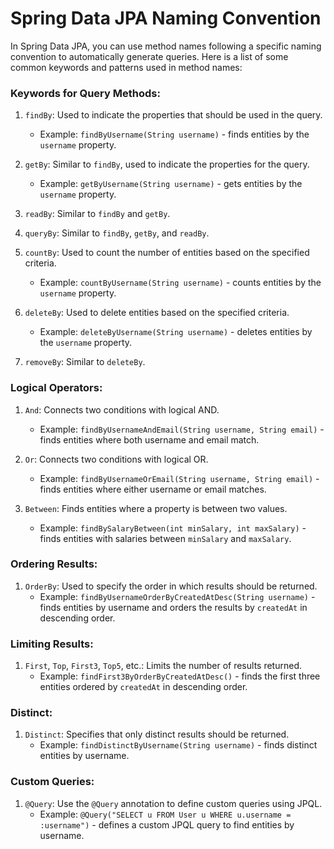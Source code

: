 # Spring Data JPA Naming Convention

In Spring Data JPA, you can use method names following a specific naming convention to automatically generate queries. Here is a list of some common keywords and patterns used in method names:

### Keywords for Query Methods:

1. `findBy`: Used to indicate the properties that should be used in the query.
   - Example: `findByUsername(String username)` - finds entities by the `username` property.

2. `getBy`: Similar to `findBy`, used to indicate the properties for the query.
   - Example: `getByUsername(String username)` - gets entities by the `username` property.

3. `readBy`: Similar to `findBy` and `getBy`.

4. `queryBy`: Similar to `findBy`, `getBy`, and `readBy`.

5. `countBy`: Used to count the number of entities based on the specified criteria.
   - Example: `countByUsername(String username)` - counts entities by the `username` property.

6. `deleteBy`: Used to delete entities based on the specified criteria.
   - Example: `deleteByUsername(String username)` - deletes entities by the `username` property.

7. `removeBy`: Similar to `deleteBy`.

### Logical Operators:

1. `And`: Connects two conditions with logical AND.
   - Example: `findByUsernameAndEmail(String username, String email)` - finds entities where both username and email match.

2. `Or`: Connects two conditions with logical OR.
   - Example: `findByUsernameOrEmail(String username, String email)` - finds entities where either username or email matches.

3. `Between`: Finds entities where a property is between two values.
   - Example: `findBySalaryBetween(int minSalary, int maxSalary)` - finds entities with salaries between `minSalary` and `maxSalary`.

### Ordering Results:

1. `OrderBy`: Used to specify the order in which results should be returned.
   - Example: `findByUsernameOrderByCreatedAtDesc(String username)` - finds entities by username and orders the results by `createdAt` in descending order.

### Limiting Results:

1. `First`, `Top`, `First3`, `Top5`, etc.: Limits the number of results returned.
   - Example: `findFirst3ByOrderByCreatedAtDesc()` - finds the first three entities ordered by `createdAt` in descending order.

### Distinct:

1. `Distinct`: Specifies that only distinct results should be returned.
   - Example: `findDistinctByUsername(String username)` - finds distinct entities by username.

### Custom Queries:

1. `@Query`: Use the `@Query` annotation to define custom queries using JPQL.
   - Example: `@Query("SELECT u FROM User u WHERE u.username = :username")` - defines a custom JPQL query to find entities by username.
